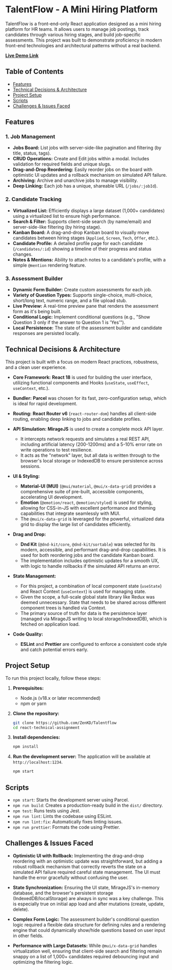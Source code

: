 # TalentFlow - A Mini Hiring Platform

TalentFlow is a front-end-only React application designed as a mini hiring platform for HR teams. It allows users to manage job postings, track candidates through various hiring stages, and build job-specific assessments. This project was built to demonstrate proficiency in modern front-end technologies and architectural patterns without a real backend.

[**Live Demo Link**](https://talentflowkd.netlify.app/) 

## Table of Contents

- [Features](#features)
- [Technical Decisions & Architecture](#technical-decisions--architecture)
- [Project Setup](#project-setup)
- [Scripts](#scripts)
- [Challenges & Issues Faced](#challenges--issues-faced)

## Features

### 1. Job Management
- **Jobs Board:** List jobs with server-side-like pagination and filtering (by title, status, tags).
- **CRUD Operations:** Create and Edit jobs within a modal. Includes validation for required fields and unique slugs.
- **Drag-and-Drop Reordering:** Easily reorder jobs on the board with optimistic UI updates and a rollback mechanism on simulated API failure.
- **Archiving:** Archive and unarchive jobs to manage visibility.
- **Deep Linking:** Each job has a unique, shareable URL (`/jobs/:jobId`).

### 2. Candidate Tracking
- **Virtualized List:** Efficiently displays a large dataset (1,000+ candidates) using a virtualized list to ensure high performance.
- **Search & Filter:** Supports client-side search (by name/email) and server-side-like filtering (by hiring stage).
- **Kanban Board:** A drag-and-drop Kanban board to visually move candidates between hiring stages (`Applied`, `Screen`, `Tech`, `Offer`, etc.).
- **Candidate Profile:** A detailed profile page for each candidate (`/candidates/:id`) showing a timeline of their progress and status changes.
- **Notes & Mentions:** Ability to attach notes to a candidate's profile, with a simple `@mention` rendering feature.

### 3. Assessment Builder
- **Dynamic Form Builder:** Create custom assessments for each job.
- **Variety of Question Types:** Supports single-choice, multi-choice, short/long text, numeric range, and a file upload stub.
- **Live Preview:** A real-time preview pane that renders the assessment form as it's being built.
- **Conditional Logic:** Implement conditional questions (e.g., "Show Question 3 only if the answer to Question 1 is 'Yes'").
- **Local Persistence:** The state of the assessment builder and candidate responses are persisted locally.

## Technical Decisions & Architecture

This project is built with a focus on modern React practices, robustness, and a clean user experience.

- **Core Framework:** **React 18** is used for building the user interface, utilizing functional components and Hooks (`useState`, `useEffect`, `useContext`, etc.).

- **Bundler:** **Parcel** was chosen for its fast, zero-configuration setup, which is ideal for rapid development.

- **Routing:** **React Router v6** (`react-router-dom`) handles all client-side routing, enabling deep linking to jobs and candidate profiles.

- **API Simulation:** **MirageJS** is used to create a complete mock API layer.
    - It intercepts network requests and simulates a real REST API, including artificial latency (200-1200ms) and a 5-10% error rate on write operations to test resilience.
    - It acts as the "network" layer, but all data is written through to the browser's local storage or IndexedDB to ensure persistence across sessions.

- **UI & Styling:**
    - **Material-UI (MUI)** (`@mui/material`, `@mui/x-data-grid`) provides a comprehensive suite of pre-built, accessible components, accelerating UI development.
    - **Emotion** (`@emotion/react`, `@emotion/styled`) is used for styling, allowing for CSS-in-JS with excellent performance and theming capabilities that integrate seamlessly with MUI.
    - The `@mui/x-data-grid` is leveraged for the powerful, virtualized data grid to display the large list of candidates efficiently.

- **Drag and Drop:**
    - **Dnd Kit** (`@dnd-kit/core`, `@dnd-kit/sortable`) was selected for its modern, accessible, and performant drag-and-drop capabilities. It is used for both reordering jobs and the candidate Kanban board.
    - The implementation includes optimistic updates for a smooth UX, with logic to handle rollbacks if the simulated API returns an error.

- **State Management:**
    - For this project, a combination of local component state (`useState`) and React Context (`useContext`) is used for managing state.
    - Given the scope, a full-scale global state library like Redux was deemed unnecessary. State that needs to be shared across different component trees is handled via Context.
    - The primary source of truth for data is the persistence layer (managed via MirageJS writing to local storage/IndexedDB), which is fetched on application load.

- **Code Quality:**
    - **ESLint** and **Prettier** are configured to enforce a consistent code style and catch potential errors early.

## Project Setup

To run this project locally, follow these steps:

1.  **Prerequisites:**
    -   Node.js (v18.x or later recommended)
    -   npm or yarn

2.  **Clone the repository:**
    ```bash
    git clone https://github.com/ZenKD/Talentflow
    cd react-technical-assignment
    ```

3.  **Install dependencies:**
    ```bash
    npm install
    ```

4.  **Run the development server:**
    The application will be available at `http://localhost:1234`.
    ```bash
    npm start
    ```

## Scripts

-   `npm start`: Starts the development server using Parcel.
-   `npm run build`: Creates a production-ready build in the `dist/` directory.
-   `npm test`: Runs tests using Jest.
-   `npm run lint`: Lints the codebase using ESLint.
-   `npm run lint:fix`: Automatically fixes linting issues.
-   `npm run prettier`: Formats the code using Prettier.

## Challenges & Issues Faced

-   **Optimistic UI with Rollback:** Implementing the drag-and-drop reordering with an optimistic update was straightforward, but adding a robust rollback mechanism that correctly reverts the state on a simulated API failure required careful state management. The UI must handle the error gracefully without confusing the user.

-   **State Synchronization:** Ensuring the UI state, MirageJS's in-memory database, and the browser's persistent storage (IndexedDB/localStorage) are always in sync was a key challenge. This is especially true on initial app load and after mutations (create, update, delete).

-   **Complex Form Logic:** The assessment builder's conditional question logic required a flexible data structure for defining rules and a rendering engine that could dynamically show/hide questions based on user input in other fields.

-   **Performance with Large Datasets:** While `@mui/x-data-grid` handles virtualization well, ensuring that client-side search and filtering remain snappy on a list of 1,000+ candidates required debouncing input and optimizing the filtering logic.
